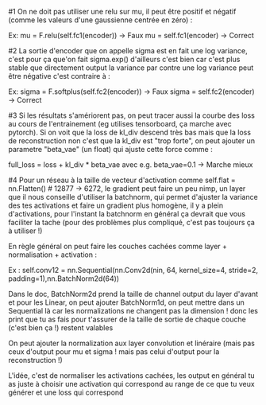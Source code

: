 #1 On ne doit pas utiliser une relu sur mu, il peut être positif et négatif (comme les valeurs d'une gaussienne centrée en zéro) :

Ex:
mu = F.relu(self.fc1(encoder)) -> Faux
mu = self.fc1(encoder) -> Correct

#2 La sortie d'encoder que on appelle sigma est en fait une log variance, c'est pour ça que'on fait sigma.exp() d'ailleurs c'est bien car c'est plus stable que directement output la variance par contre une log variance peut être négative c'est contraire à :

Ex:
sigma = F.softplus(self.fc2(encoder)) -> Faux
sigma = self.fc2(encoder) -> Correct


#3 Si les résultats s'amériorent pas, on peut tracer aussi la courbe des loss au cours de l'entrainement (eg utilises tensorboard, ça marche avec pytorch). Si on voit que la loss de kl_div descend très bas mais que la loss de reconstruction non c'est que la kl_div est "trop forte", on peut ajouter un parametre "beta_vae" (un float) qui ajuste cette force comme :
    
full_loss = loss + kl_div * beta_vae avec e.g. beta_vae=0.1 -> Marche mieux


#4 Pour un réseau à la taille de vecteur d'activation comme self.flat = nn.Flatten() # 12877 -> 6272, le gradient peut faire un peu nimp, un layer que il nous conseille d'utiliser la batchnorm, qui permet d'ajuster la variance des tes activations et faire un gradient plus  homogène, il y a plein d'activations, pour l'instant la batchnorm en général ça devrait que vous faciliter la tache (pour des problèmes plus compliqué, c'est pas toujours ça à utiliser !)

En règle général on peut faire les couches cachées comme layer + normalisation + activation :

Ex :
self.conv12 = nn.Sequential(nn.Conv2d(nin, 64, kernel_size=4, stride=2, padding=1),nn.BatchNorm2d(64))

Dans le doc, BatchNorm2d prend la taille de channel output du layer d'avant et pour les Linear, on peut ajouter BatchNorm1d, on peut mettre dans un Sequential là car les normalizations ne changent pas la dimension ! donc les print que tu as fais pour t'assurer de la taille de sortie de chaque couche (c'est bien ça !) restent valables

On peut ajouter la normalization aux layer convolution et linéraire (mais pas ceux d'output pour mu et sigma ! mais pas celui d'output pour la reconstruction !)

L'idée, c'est de normaliser les activations cachées, les output en général tu as juste à choisir une activation qui correspond au range de ce que tu veux générer et une loss qui correspond

